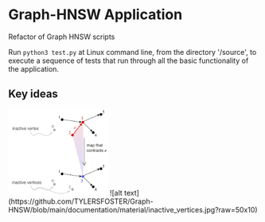 # Graph-HNSW Application
Refactor of Graph HNSW scripts

Run ```python3 test.py``` at Linux command line, from the directory '/source', to execute a sequence of tests that run through all the basic functionality of the application.

## Key ideas
<img src="https://github.com/TYLERSFOSTER/Graph-HNSW/blob/main/documentation/material/inactive_vertices.jpg" alt="drawing" width="200"/>
![alt text](https://github.com/TYLERSFOSTER/Graph-HNSW/blob/main/documentation/material/inactive_vertices.jpg?raw=50x10)
